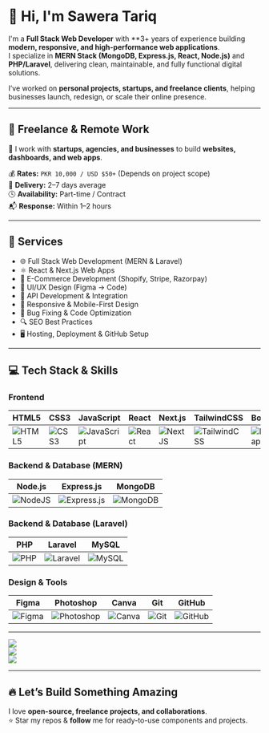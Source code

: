 # 👋 Hi, I'm Sawera Tariq

I'm a **Full Stack Web Developer** with **3+ years of experience  building **modern, responsive, and high-performance web applications**.  
I specialize in **MERN Stack (MongoDB, Express.js, React, Node.js)** and **PHP/Laravel**, delivering clean, maintainable, and fully functional digital solutions.

I’ve worked on **personal projects, startups, and freelance clients**, helping businesses launch, redesign, or scale their online presence.

---

## 💼 Freelance & Remote Work

🎯 I work with **startups, agencies, and businesses** to build **websites, dashboards, and web apps**.  

💰 **Rates:** `PKR 10,000 / USD $50+` (Depends on project scope)  
📅 **Delivery:** 2–7 days average  
🕓 **Availability:** Part-time / Contract  
📬 **Response:** Within 1–2 hours

---

## 🚀 Services

- 🌐 Full Stack Web Development (MERN & Laravel)  
- ⚛️ React & Next.js Web Apps  
- 🛒 E-Commerce Development (Shopify, Stripe, Razorpay)  
- 🎨 UI/UX Design (Figma → Code)  
- 🔌 API Development & Integration  
- 📱 Responsive & Mobile-First Design  
- 🧪 Bug Fixing & Code Optimization  
- 🔍 SEO Best Practices  
- 🖥️ Hosting, Deployment & GitHub Setup  

---

## 💻 Tech Stack & Skills

### **Frontend**
| HTML5 | CSS3 | JavaScript | React | Next.js | TailwindCSS | Bootstrap |
|-------|------|------------|-------|---------|-------------|-----------|
| ![HTML5](https://img.shields.io/badge/html5-%23E34F26.svg?style=flat-square&logo=html5&logoColor=white) | ![CSS3](https://img.shields.io/badge/css3-%231572B6.svg?style=flat-square&logo=css3&logoColor=white) | ![JavaScript](https://img.shields.io/badge/javascript-%23323330.svg?style=flat-square&logo=javascript&logoColor=%23F7DF1E) | ![React](https://img.shields.io/badge/react-%2320232a.svg?style=flat-square&logo=react&logoColor=%2361DAFB) | ![Next JS](https://img.shields.io/badge/Next-black?style=flat-square&logo=next.js&logoColor=white) | ![TailwindCSS](https://img.shields.io/badge/tailwindcss-%2338B2AC.svg?style=flat-square&logo=tailwind-css&logoColor=white) | ![Bootstrap](https://img.shields.io/badge/bootstrap-%238511FA.svg?style=flat-square&logo=bootstrap&logoColor=white) |

### **Backend & Database (MERN)**
| Node.js | Express.js | MongoDB |
|---------|------------|---------|
| ![NodeJS](https://img.shields.io/badge/node.js-6DA55F?style=flat-square&logo=node.js&logoColor=white) | ![Express.js](https://img.shields.io/badge/express.js-%23404d59.svg?style=flat-square&logo=express&logoColor=%2361DAFB) | ![MongoDB](https://img.shields.io/badge/MongoDB-%234ea94b.svg?style=flat-square&logo=mongodb&logoColor=white) |

### **Backend & Database (Laravel)**
| PHP | Laravel | MySQL |
|-----|---------|-------|
| ![PHP](https://img.shields.io/badge/php-%23777BB4.svg?style=flat-square&logo=php&logoColor=white) | ![Laravel](https://img.shields.io/badge/laravel-%23FF2D20.svg?style=flat-square&logo=laravel&logoColor=white) | ![MySQL](https://img.shields.io/badge/mysql-4479A1.svg?style=flat-square&logo=mysql&logoColor=white) |

### **Design & Tools**
| Figma | Photoshop | Canva | Git | GitHub |
|-------|-----------|-------|-----|--------|
| ![Figma](https://img.shields.io/badge/figma-%23F24E1E.svg?style=flat-square&logo=figma&logoColor=white) | ![Photoshop](https://img.shields.io/badge/adobe%20photoshop-%2331A8FF.svg?style=flat-square&logo=adobe%20photoshop&logoColor=white) | ![Canva](https://img.shields.io/badge/Canva-%2300C4CC.svg?style=flat-square&logo=Canva&logoColor=white) | ![Git](https://img.shields.io/badge/git-%23F05032.svg?style=flat-square&logo=git&logoColor=white) | ![GitHub](https://img.shields.io/badge/github-%23121011.svg?style=flat-square&logo=github&logoColor=white) |

---


![](https://github-readme-stats.vercel.app/api?username=saweratariq07&theme=tokyonight&show_icons=true)  
![](https://github-readme-streak-stats.herokuapp.com/?user=saweratariq07&theme=tokyonight)  
![](https://github-readme-stats.vercel.app/api/top-langs/?username=saweratariq07&theme=tokyonight&layout=compact)

---

## 🔥 Let’s Build Something Amazing

I love **open-source, freelance projects, and collaborations**.  
⭐ Star my repos & **follow** me for ready-to-use components and projects.
